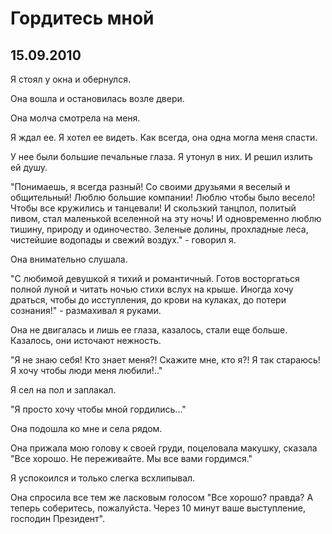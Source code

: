 # Гордитесь мной 
## 15.09.2010 

Я стоял у окна и обернулся. 

Она вошла и остановилась возле двери. 

Она молча смотрела на меня. 

Я ждал ее. Я хотел ее видеть. Как всегда, она одна могла меня спасти. 

У нее были большие печальные глаза. Я утонул в них. И решил излить ей душу. 

"Понимаешь, я всегда разный! Со своими друзьями я веселый и общительный! Люблю большие компании! Люблю чтобы было весело! Чтобы все кружились и танцевали! И скользкий танцпол, политый пивом, стал маленькой вселенной на эту ночь! И одновременно люблю тишину, природу и одиночество. Зеленые долины, прохладные леса, чистейшие водопады и свежий воздух." - говорил я. 

Она внимательно слушала. 

"С любимой девушкой я тихий и романтичный. Готов восторгаться полной луной и читать ночью стихи вслух на крыше. Иногда хочу драться, чтобы до исступления, до крови на кулаках, до потери сознания!" - размахивал я руками. 

Она не двигалась и лишь ее глаза, казалось, стали еще больше. Казалось, они источают нежность. 

"Я не знаю себя! Кто знает меня?! Скажите мне, кто я?! Я так стараюсь! Я хочу чтобы люди меня любили!.." 

Я сел на пол и заплакал. 

"Я просто хочу чтобы мной гордились..." 

Она подошла ко мне и села рядом. 

Она прижала мою голову к своей груди, поцеловала макушку, сказала "Все хорошо. Не переживайте. Мы все вами гордимся." 

Я успокоился и только слегка всхлипывал. 

Она спросила все тем же ласковым голосом "Все хорошо? правда? А теперь соберитесь, пожалуйста. Через 10 минут ваше выступление, господин Президент".
